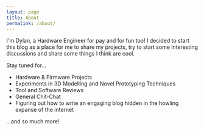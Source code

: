 ```yaml
---
layout: page
title: About
permalink: /about/
---
```


I'm Dylan, a Hardware Engineer for pay and for fun too! I decided to start this blog as a place for me to share my projects, try to start some interesting discussions and share some things I think are cool.

Stay tuned for...
- Hardware & Firmware Projects
- Experiments in 3D Modelling and Novel Prototyping Techniques
- Tool and Software Reviews
- General Chit-Chat
- Figuring out how to write an engaging blog hidden in the howling expanse of the internet

...and so much more!
